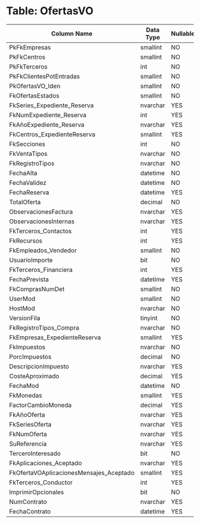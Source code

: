 # Table: OfertasVO

| Column Name | Data Type | Nullable |
|-------------|-----------|----------|
| PkFkEmpresas | smallint | NO |
| PkFkCentros | smallint | NO |
| PkFkTerceros | int | NO |
| PkFkClientesPotEntradas | smallint | NO |
| PkOfertasVO_Iden | smallint | NO |
| FkOfertasEstados | smallint | NO |
| FkSeries_Expediente_Reserva | nvarchar | YES |
| FkNumExpediente_Reserva | int | YES |
| FkAñoExpediente_Reserva | nvarchar | YES |
| FkCentros_ExpedienteReserva | smallint | YES |
| FkSecciones | int | NO |
| FkVentaTipos | nvarchar | NO |
| FkRegistroTipos | nvarchar | NO |
| FechaAlta | datetime | NO |
| FechaValidez | datetime | NO |
| FechaReserva | datetime | YES |
| TotalOferta | decimal | NO |
| ObservacionesFactura | nvarchar | YES |
| ObservacionesInternas | nvarchar | YES |
| FkTerceros_Contactos | int | YES |
| FkRecursos | int | YES |
| FkEmpleados_Vendedor | smallint | NO |
| UsuarioImporte | bit | NO |
| FkTerceros_Financiera | int | YES |
| FechaPrevista | datetime | YES |
| FkComprasNumDet | smallint | NO |
| UserMod | smallint | NO |
| HostMod | nvarchar | NO |
| VersionFila | tinyint | NO |
| FkRegistroTipos_Compra | nvarchar | NO |
| FkEmpresas_ExpedienteReserva | smallint | YES |
| FkImpuestos | nvarchar | NO |
| PorcImpuestos | decimal | NO |
| DescripcionImpuesto | nvarchar | YES |
| CosteAproximado | decimal | YES |
| FechaMod | datetime | NO |
| FkMonedas | smallint | YES |
| FactorCambioMoneda | decimal | YES |
| FkAñoOferta | nvarchar | YES |
| FkSeriesOferta | nvarchar | YES |
| FkNumOferta | nvarchar | YES |
| SuReferencia | nvarchar | YES |
| TerceroInteresado | bit | NO |
| FkAplicaciones_Aceptado | nvarchar | YES |
| FkOfertaVOAplicacionesMensajes_Aceptado | smallint | YES |
| FkTerceros_Conductor | int | YES |
| ImprimirOpcionales | bit | NO |
| NumContrato | nvarchar | YES |
| FechaContrato | datetime | YES |
